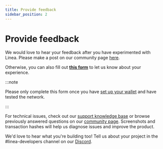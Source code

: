 ```yaml
---
title: Provide feedback
sidebar_position: 2
---
```


# Provide feedback

We would love to hear your feedback after you have experimented with Linea. Please make a post on our community page [here](https://community.linea.build/c/feedback).

Otherwise, you can also fill out [**this form**](https://forms.gle/qR5SxqitPnQKFQmm7) to let us know about your experience.

:::note

Please only complete this form once you have [set up your wallet](../use-linea/set-up-your-wallet.md) and have tested the network.

:::

For technical issues, check out our [support knowledge base](https://support.linea.build/) or browse previously answered questions on our [community page](https://community.linea.build/). Screenshots and transaction hashes will help us diagnose issues and improve the product.

We'd love to hear what you're building too! Tell us about your project in the #linea-developers channel on our [Discord](https://discord.com/invite/consensys).
